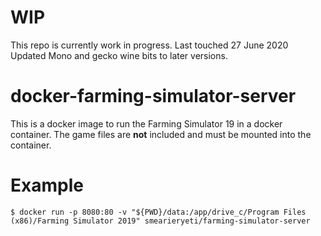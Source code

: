 # WIP
This repo is currently work in progress.  Last touched 27 June 2020
Updated Mono and gecko wine bits to later versions.

# docker-farming-simulator-server
This is a docker image to run the Farming Simulator 19 in a docker container.
The game files are **not** included and must be mounted into the container.

# Example

```
$ docker run -p 8080:80 -v "${PWD}/data:/app/drive_c/Program Files (x86)/Farming Simulator 2019" smearieryeti/farming-simulator-server
```
